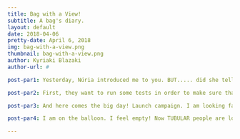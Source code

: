 ```yaml
---
title: Bag with a View!
subtitle: A bag's diary.
layout: default
date: 2018-04-06
pretty-date: April 6, 2018
img: bag-with-a-view.png
thumbnail: bag-with-a-view.png
author: Kyriaki Blazaki
author-url: #

post-par1: Yesterday, Núria introduced me to you. BUT..... did she tell you all the tortures, oops, I mean stages, team TUBULAR wants to put me through in order to accomplish their goals? Of course not! So here is the truth.

post-par2: First, they want to run some tests in order to make sure that I can keep their air samples safe. Like it is difficult... I heard them talking about time holds and condensation risk. They will fill me with air and leave me alone in the cold for two days or more. Cruel if you ask me! A BIT OF FAITH IN ME WILL NOT HURT YOU PEOPLE! Gosh! After that... SUMMEEEEEEER! I hope team TUBULAR gets a life and leaves me alone to enjoy the sun as far away from Kiruna as possible!

post-par3: And here comes the big day! Launch campaign. I am looking fabulous and cool, unlike all these people that walk around anxiously, whispering weird things to each other! I feel sooooo sorry for you humans! Oh, wait! There are some rumors that they are going to squeeze me with their hands to take out any air I have left in me. I hope this is not true, otherwise, I might punch them in the face! Purely instinctively!

post-par4: I am on the balloon. I feel empty! Now TUBULAR people are looking so excited. Well, I am NOT! Please?! Can anyone hear me? I want to get down! I don't want to go to the Troposphere. Or was it the Stratosphere? Like I know the difference and have to care! Omg, I am moving! Cross your fingers and pray for me! Hope the TUBULAR team knows what they are doing and won't make me burst... I DON'T WANT TO DIEEEE! I AM SO YOUNG!

---
```

